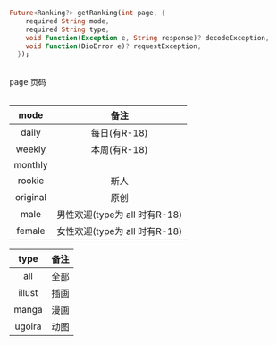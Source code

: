 ```dart
Future<Ranking?> getRanking(int page, {
    required String mode,
    required String type,
    void Function(Exception e, String response)? decodeException,
    void Function(DioError e)? requestException,
  });
```
<br>
<kbd>page</kbd> 页码
<br><br>

| mode | 备注 |
| :----: | :----:|
| daily | 每日(有R-18) |
| weekly | 本周(有R-18) |
| monthly |  |
| rookie | 新人 |
| original | 原创 |  
| male | 男性欢迎(type为 all 时有R-18) |
| female | 女性欢迎(type为 all 时有R-18) |

| type | 备注 |
| :----:| :----:|
| all | 全部 |
| illust | 插画 |
| manga | 漫画 |
| ugoira | 动图 |
